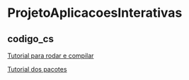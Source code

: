 # ProjetoAplicacoesInterativas

## codigo_cs

[Tutorial para rodar e compilar](https://travis.media/how-to-run-csharp-in-vscode/)

[Tutorial dos pacotes](https://medium.com/nerd-for-tech/your-first-c-websocket-client-5e7acc30681d)